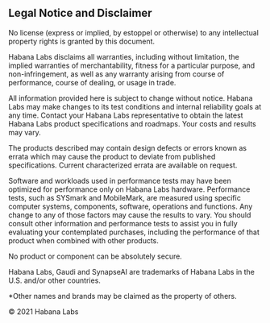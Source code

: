 ## Legal Notice and Disclaimer

No license (express or implied, by estoppel or otherwise) to any intellectual property rights is granted by this document.

Habana Labs disclaims all warranties, including without limitation, the implied warranties of merchantability, fitness for a particular purpose, and non-infringement, as well as any warranty arising from course of performance, course of dealing, or usage in trade.

All information provided here is subject to change without notice. Habana Labs may make changes to its test conditions and internal reliability goals at any time.  Contact your Habana Labs representative to obtain the latest Habana Labs product specifications and roadmaps. Your costs and results may vary.

The products described may contain design defects or errors known as errata which may cause the product to deviate from published specifications. Current characterized errata are available on request.

Software and workloads used in performance tests may have been optimized for performance only on Habana Labs hardware. Performance tests, such as SYSmark and MobileMark, are measured using specific computer systems, components, software, operations and functions. Any change to any of those factors may cause the results to vary.  You should consult other information and performance tests to assist you in fully evaluating your contemplated purchases, including the performance of that product when combined with other products.

No product or component can be absolutely secure.

Habana Labs, Gaudi and SynapseAI are trademarks of Habana Labs in the U.S. and/or other countries.

*Other names and brands may be claimed as the property of others.

© 2021 Habana Labs
